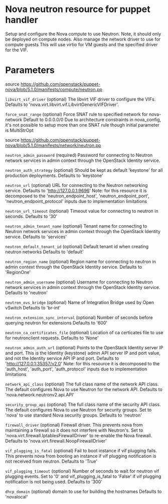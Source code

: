 # Nova neutron resource for puppet handler

Setup and configure the Nova compute to use Neutron.
Note, it should only be deployed on compute nodes.
Also manage the network driver to use for compute guests
This will use virtio for VM guests and the specified driver for the VIF.

# Parameters

source https://github.com/openstack/puppet-nova/blob/5.1.0/manifests/compute/neutron.pp

 ``libvirt_vif_driver``
   (optional) The libvirt VIF driver to configure the VIFs.
   Defaults to 'nova.virt.libvirt.vif.LibvirtGenericVIFDriver'.

 ``force_snat_range``
  (optional) Force SNAT rule to specified network for nova-network
  Default to 0.0.0.0/0
  Due to architecture constraints in nova_config, it's not possible to setup
  more than one SNAT rule though initial parameter is MultiStrOpt

source https://github.com/openstack/puppet-nova/blob/5.1.0/manifests/network/neutron.pp

 ``neutron_admin_password``
   (required) Password for connecting to Neutron network services in
   admin context through the OpenStack Identity service.

 ``neutron_auth_strategy``
   (optional) Should be kept as default 'keystone' for all production deployments.
   Defaults to 'keystone'

 ``neutron_url``
   (optional) URL for connecting to the Neutron networking service.
   Defaults to 'http://127.0.0.1:9696'
   Note: for this resource it is decomposed to the
   'neutron_endpoint_host', 'neutron_endpoint_port', 'neutron_endpoint_protocol' inputs
   due to implementation limitations

 ``neutron_url_timeout``
   (optional) Timeout value for connecting to neutron in seconds.
   Defaults to '30'

 ``neutron_admin_tenant_name``
   (optional) Tenant name for connecting to Neutron network services in
   admin context through the OpenStack Identity service.
   Defaults to 'services'

 ``neutron_default_tenant_id``
   (optional) Default tenant id when creating neutron networks
   Defaults to 'default'

 ``neutron_region_name``
   (optional) Region name for connecting to neutron in admin context
   through the OpenStack Identity service.
   Defaults to 'RegionOne'

 ``neutron_admin_username``
   (optional) Username for connecting to Neutron network services in admin context
   through the OpenStack Identity service.
   Defaults to 'neutron'

 ``neutron_ovs_bridge``
   (optional) Name of Integration Bridge used by Open vSwitch
   Defaults to 'br-int'

 ``neutron_extension_sync_interval``
   (optional) Number of seconds before querying neutron for extensions
   Defaults to '600'

 ``neutron_ca_certificates_file``
   (optional) Location of ca certicates file to use for neutronclient requests.
   Defaults to 'None'

 ``neutron_admin_auth_url``
   (optional) Points to the OpenStack Identity server IP and port.
   This is the Identity (keystone) admin API server IP and port value,
   and not the Identity service API IP and port.
   Defaults to 'http://127.0.0.1:35357/v2.0'
   Note: for this resource it is decomposed to the
   'auth_host', 'auth_port', 'auth_protocol' inputs
   due to implementation limitations

 ``network_api_class``
   (optional) The full class name of the network API class.
   The default configures Nova to use Neutron for the network API.
   Defaults to 'nova.network.neutronv2.api.API'

 ``security_group_api``
   (optional) The full class name of the security API class.
   The default configures Nova to use Neutron for security groups.
   Set to 'nova' to use standard Nova security groups.
   Defaults to 'neutron'

 ``firewall_driver``
   (optional) Firewall driver.
   This prevents nova from maintaining a firewall so it does not interfere
   with Neutron's. Set to 'nova.virt.firewall.IptablesFirewallDriver'
   to re-enable the Nova firewall.
   Defaults to 'nova.virt.firewall.NoopFirewallDriver'

 ``vif_plugging_is_fatal``
   (optional) Fail to boot instance if vif plugging fails.
   This prevents nova from booting an instance if vif plugging notification
   is not received from neutron.
   Defaults to 'True'

 ``vif_plugging_timeout``
   (optional) Number of seconds to wait for neutron vif plugging events.
   Set to '0' and vif_plugging_is_fatal to 'False' if vif plugging
   notification is not being used.
   Defaults to '300'

 ``dhcp_domain``
   (optional) domain to use for building the hostnames
   Defaults to 'novalocal'